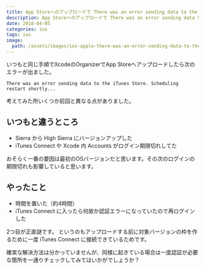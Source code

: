 ```yaml
---
title: App Storeへのアップロードで There was an error sending data to the iTunes Store. Scheduling restart shortly が出たので解決した
description: App Storeへのアップロードで There was an error sending data to the iTunes Store. Scheduling restart shortly が出たので解決した
date: 2018-04-05
categories: ios
tags: ios
image:
  path: /assets/images/ios-apple-there-was-an-error-sending-data-to-the-itunes-store-scheduling-restart-shortly.png
---
```


いつもと同じ手順でXcodeのOrganizerでApp Storeへアップロードしたら次のエラーが出ました。

```
There was an error sending data to the iTunes Store. Scheduling restart shortly...
```

考えてみた所いくつか前回と異なる点がありました。

## いつもと違うところ

- Sierra から High Sierra にバージョンアップした
- iTunes Connect や Xcode 内 Accounts がログイン期限切れしてた

おそらく一番の要因は最初のOSバージョンだと思います。その次のログインの期限切れも影響していると思います。

## やったこと

- 時間を置いた（約4時間）
- iTunes Connect に入ったら何故か認証エラーになっていたので再ログインした

2つ目が正直謎です。
というのもアップロードする前に対象バージョンの枠を作るために一度 iTunes Connect に接続できているためです。

確実な解決方法は分かっていませんが、同様に起きている場合は一度認証が必要な箇所を一通りチェックしてみてはいかがでしょうか？
